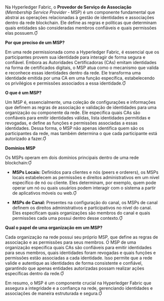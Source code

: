 Na Hyperledger Fabric, o **Provedor de Serviço de Associação** (*Membership Service Provider* - MSP) é um componente fundamental que abstrai as operações relacionadas à gestão de identidades e associações dentro da rede blockchain. Ele define as regras e políticas que determinam quais entidades são consideradas membros confiáveis e quais permissões elas possuem.

**Por que preciso de um MSP?**

Em uma rede permissionada como a Hyperledger Fabric, é essencial que os participantes provem sua identidade para interagir de forma segura e confiável. Embora as Autoridades Certificadoras (CAs) emitam identidades na forma de certificados digitais, o MSP atua como o mecanismo que valida e reconhece essas identidades dentro da rede. Ele transforma uma identidade emitida por uma CA em uma função específica, estabelecendo os privilégios e permissões associados a essa identidade.

**O que é um MSP?**

Um MSP é, essencialmente, uma coleção de configurações e informações que definem as regras de associação e validação de identidades para uma organização ou componente da rede. Ele especifica quais CAs são confiáveis para emitir identidades válidas, lista identidades permitidas e revogadas, e define as funções e permissões associadas a essas identidades. Dessa forma, o MSP não apenas identifica quem são os participantes da rede, mas também determina o que cada participante está autorizado a fazer.

**Domínios MSP**

Os MSPs operam em dois domínios principais dentro de uma rede blockchain:

- **MSPs Locais:** Definidos para clientes e nós (peers e orderers), os MSPs locais estabelecem as permissões e direitos administrativos em um nível específico de nó ou cliente. Eles determinam, por exemplo, quem pode operar um nó ou quais usuários podem interagir com o sistema a partir de aplicativos móveis ou web.

- **MSPs de Canal:** Presentes na configuração do canal, os MSPs de canal definem os direitos administrativos e participativos no nível do canal. Eles especificam quais organizações são membros do canal e quais permissões cada uma possui dentro desse contexto.

**Qual o papel de uma organização em um MSP?**

Cada organização na rede possui seu próprio MSP, que define as regras de associação e as permissões para seus membros. O MSP de uma organização especifica quais CAs são confiáveis para emitir identidades para seus membros, quais identidades foram revogadas e quais funções e permissões estão associadas a cada identidade. Isso permite que a rede valide e autentique as identidades de forma consistente e confiável, garantindo que apenas entidades autorizadas possam realizar ações específicas dentro da rede.

Em resumo, o MSP é um componente crucial na Hyperledger Fabric que assegura a integridade e a confiança na rede, gerenciando identidades e associações de maneira estruturada e segura. 